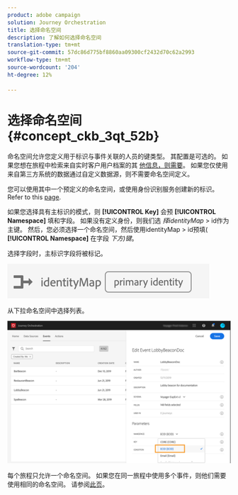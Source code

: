 ```yaml
---
product: adobe campaign
solution: Journey Orchestration
title: 选择命名空间
description: 了解如何选择命名空间
translation-type: tm+mt
source-git-commit: 57dc86d775bf8860aa09300cf2432d70c62a2993
workflow-type: tm+mt
source-wordcount: '204'
ht-degree: 12%

---
```



# 选择命名空间 {#concept_ckb_3qt_52b}

命名空间允许您定义用于标识与事件关联的人员的键类型。 其配置是可选的。 如果您想在旅程中检索来自实时客户用户档案的其 [他信息，则需要](https://docs.adobe.com/content/help/zh-Hans/experience-platform/profile/home.html)。 如果您仅使用来自第三方系统的数据通过自定义数据源，则不需要命名空间定义。

您可以使用其中一个预定义的命名空间，或使用身份识别服务创建新的标识。 Refer to this [page](https://docs.adobe.com/content/help/zh-Hans/experience-platform/identity/home.html).

如果您选择具有主标识的模式，则 **[!UICONTROL Key]** 会预 **[!UICONTROL Namespace]** 填和字段。 如果没有定义身份，则我们选 _择identityMap_ > id作为主键。 然后，您必须选择一个命名空间，然后使用identityMap > id预填( **[!UICONTROL Namespace]** 在字段 _下方)键_。

选择字段时，主标识字段将被标记。

![](../assets/primary-identity.png)


从下拉命名空间中选择列表。

![](../assets/journey17.png)

每个旅程只允许一个命名空间。 如果您在同一旅程中使用多个事件，则他们需要使用相同的命名空间。 请参阅[此页](../building-journeys/journey.md)。
